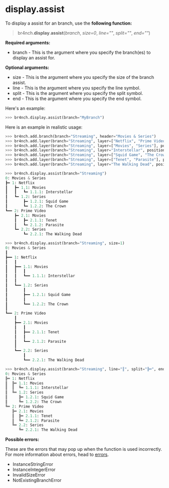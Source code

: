 # display.assist

To display a assist for an branch, use the **following function:**

> br4nch.**display**.**assist**(*branch*, *size=0*, *line=""*, *split=""*, *end=""*)

**Required arguments:**

- branch - This is the argument where you specify the branch(es) to display an assist for.

**Optional arguments:**

- size - This is the argument where you specify the size of the branch assist.
- line - This is the argument where you specify the line symbol.
- split - This is the argument where you specify the split symbol.
- end - This is the argument where you specify the end symbol.


Here's an example:

```python
>>> br4nch.display.assist(branch="MyBranch")
```

Here is an example in realistic usage:

```python
>>> br4nch.add.branch(branch="Streaming", header="Movies & Series")
>>> br4nch.add.layer(branch="Streaming", layer=["Netflix", "Prime Video"], position="0")
>>> br4nch.add.layer(branch="Streaming", layer=["Movies", "Series"], position="*")
>>> br4nch.add.layer(branch="Streaming", layer="Interstellar", position="1.1")
>>> br4nch.add.layer(branch="Streaming", layer=["Squid Game", "The Crown"], position="1.2")
>>> br4nch.add.layer(branch="Streaming", layer=["Tenet", "Parasite"], position="2.1")
>>> br4nch.add.layer(branch="Streaming", layer="The Walking Dead", position="2.2")

>>> br4nch.display.assist(branch="Streaming")
0: Movies & Series
┣━ 1: Netflix
┃   ┣━ 1.1: Movies
┃   ┃   ┗━ 1.1.1: Interstellar
┃   ┗━ 1.2: Series
┃       ┣━ 1.2.1: Squid Game
┃       ┗━ 1.2.2: The Crown
┗━━ 2: Prime Video
    ┣━ 2.1: Movies
    ┃   ┣━ 2.1.1: Tenet
    ┃   ┗━ 2.1.2: Parasite
    ┗━ 2.2: Series
        ┗━ 2.2.1: The Walking Dead

>>> br4nch.display.assist(branch="Streaming", size=1)
0: Movies & Series
┃
┣━━ 1: Netflix
┃   ┃
┃   ┣━━ 1.1: Movies
┃   ┃   ┃
┃   ┃   ┗━━ 1.1.1: Interstellar
┃   ┃
┃   ┗━━ 1.2: Series
┃       ┃
┃       ┣━━ 1.2.1: Squid Game
┃       ┃
┃       ┗━━ 1.2.2: The Crown
┃
┗━━ 2: Prime Video
    ┃
    ┣━━ 2.1: Movies
    ┃   ┃
    ┃   ┣━━ 2.1.1: Tenet
    ┃   ┃
    ┃   ┗━━ 2.1.2: Parasite
    ┃
    ┗━━ 2.2: Series
        ┃
        ┗━━ 2.2.1: The Walking Dead

>>> br4nch.display.assist(branch="Streaming", line="║", split="╠═", end="╚═")
0: Movies & Series
╠═ 1: Netflix
║  ╠═ 1.1: Movies
║  ║  ╚═ 1.1.1: Interstellar
║  ╚═ 1.2: Series
║     ╠═ 1.2.1: Squid Game
║     ╚═ 1.2.2: The Crown
╚═ 2: Prime Video
   ╠═ 2.1: Movies
   ║  ╠═ 2.1.1: Tenet
   ║  ╚═ 2.1.2: Parasite
   ╚═ 2.2: Series
      ╚═ 2.2.1: The Walking Dead
```

**Possible errors:**

These are the errors that may pop up when the function is used incorrectly. For more information about errors, head to [errors](../../guides/errors.md).

- InstanceStringError
- InstanceIntegerError
- InvalidSizeError
- NotExistingBranchError
